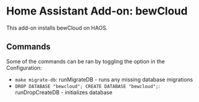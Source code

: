 # Home Assistant Add-on: bewCloud

This add-on installs bewCloud on HAOS. 

## Commands

Some of the commands can be ran by toggling the option in the Configuration:

* `make migrate-db`: runMigrateDB - runs any missing database migrations
* `DROP DATABASE "bewcloud"; CREATE DATABASE "bewcloud";`: runDropCreateDB - initializes database 
